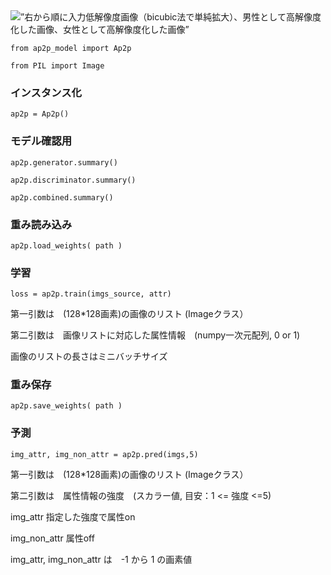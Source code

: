 
<img alt=”右から順に入力低解像度画像（bicubic法で単純拡大）、男性として高解像度化した画像、女性として高解像度化した画像” src=”https://github.com/MurakawaT/public_attr_pix2pix/result.png” />

`from ap2p_model import Ap2p`

`from PIL import Image`

### インスタンス化

`ap2p = Ap2p()`


### モデル確認用

~~~
ap2p.generator.summary()

ap2p.discriminator.summary()

ap2p.combined.summary()
~~~


### 重み読み込み

`ap2p.load_weights( path )`


### 学習

`loss = ap2p.train(imgs_source, attr)`

第一引数は　(128*128画素)の画像のリスト (Imageクラス）

第二引数は　画像リストに対応した属性情報　(numpy一次元配列, 0 or 1)

画像のリストの長さはミニバッチサイズ


### 重み保存

`ap2p.save_weights( path )`



### 予測 

`img_attr, img_non_attr = ap2p.pred(imgs,5)`

第一引数は　(128*128画素)の画像のリスト (Imageクラス）

第二引数は　属性情報の強度　(スカラー値, 目安：1 <= 強度 <=5)

img_attr 指定した強度で属性on

img_non_attr 属性off

img_attr, img_non_attr は　-1 から 1 の画素値
